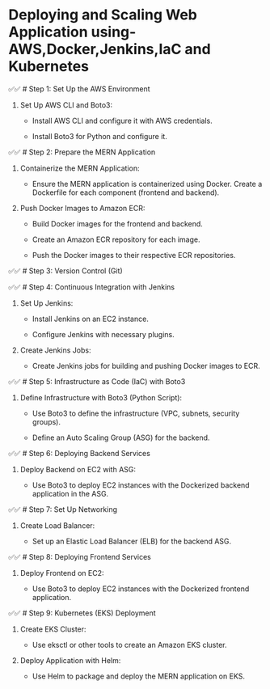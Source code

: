 # Deploying and Scaling Web Application using- AWS,Docker,Jenkins,IaC and Kubernetes


✅✅ # Step 1: Set Up the AWS Environment

1. Set Up AWS CLI and Boto3:
   - Install AWS CLI and configure it with AWS credentials.

   - Install Boto3 for Python and configure it.

✅✅ # Step 2: Prepare the MERN Application

1. Containerize the MERN Application:

   - Ensure the MERN application is containerized using Docker. Create a Dockerfile for each component (frontend and backend).

2. Push Docker Images to Amazon ECR:

   - Build Docker images for the frontend and backend.

   - Create an Amazon ECR repository for each image.

   - Push the Docker images to their respective ECR repositories.

✅✅ # Step 3: Version Control (Git)


✅✅ # Step 4: Continuous Integration with Jenkins

1. Set Up Jenkins:

   - Install Jenkins on an EC2 instance.

   - Configure Jenkins with necessary plugins.

2. Create Jenkins Jobs:

   - Create Jenkins jobs for building and pushing Docker images to ECR.


✅✅ # Step 5: Infrastructure as Code (IaC) with Boto3

1. Define Infrastructure with Boto3 (Python Script):

   - Use Boto3 to define the infrastructure (VPC, subnets, security groups).

   - Define an Auto Scaling Group (ASG) for the backend.
   

✅✅ # Step 6: Deploying Backend Services

1. Deploy Backend on EC2 with ASG:

   - Use Boto3 to deploy EC2 instances with the Dockerized backend application in the ASG.
   

✅✅ # Step 7: Set Up Networking

1. Create Load Balancer:

   - Set up an Elastic Load Balancer (ELB) for the backend ASG.


✅✅ # Step 8: Deploying Frontend Services

1. Deploy Frontend on EC2:

   - Use Boto3 to deploy EC2 instances with the Dockerized frontend application.


✅✅ # Step 9: Kubernetes (EKS) Deployment

1. Create EKS Cluster:

   - Use eksctl or other tools to create an Amazon EKS cluster.

2. Deploy Application with Helm:

   - Use Helm to package and deploy the MERN application on EKS.
